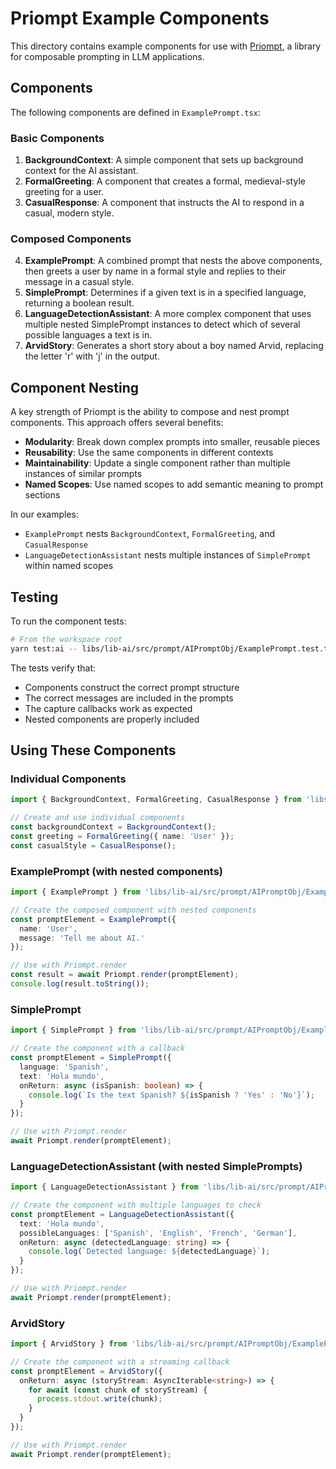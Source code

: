# Priompt Example Components

This directory contains example components for use with [Priompt](https://github.com/anysphere/priompt), a library for composable prompting in LLM applications.

## Components

The following components are defined in `ExamplePrompt.tsx`:

### Basic Components

1. **BackgroundContext**: A simple component that sets up background context for the AI assistant.
2. **FormalGreeting**: A component that creates a formal, medieval-style greeting for a user.
3. **CasualResponse**: A component that instructs the AI to respond in a casual, modern style.

### Composed Components

4. **ExamplePrompt**: A combined prompt that nests the above components, then greets a user by name in a formal style and replies to their message in a casual style.
5. **SimplePrompt**: Determines if a given text is in a specified language, returning a boolean result.
6. **LanguageDetectionAssistant**: A more complex component that uses multiple nested SimplePrompt instances to detect which of several possible languages a text is in.
7. **ArvidStory**: Generates a short story about a boy named Arvid, replacing the letter 'r' with 'j' in the output.

## Component Nesting

A key strength of Priompt is the ability to compose and nest prompt components. This approach offers several benefits:

- **Modularity**: Break down complex prompts into smaller, reusable pieces
- **Reusability**: Use the same components in different contexts
- **Maintainability**: Update a single component rather than multiple instances of similar prompts
- **Named Scopes**: Use named scopes to add semantic meaning to prompt sections

In our examples:
- `ExamplePrompt` nests `BackgroundContext`, `FormalGreeting`, and `CasualResponse`
- `LanguageDetectionAssistant` nests multiple instances of `SimplePrompt` within named scopes

## Testing

To run the component tests:

```bash
# From the workspace root
yarn test:ai -- libs/lib-ai/src/prompt/AIPromptObj/ExamplePrompt.test.tsx
```

The tests verify that:
- Components construct the correct prompt structure
- The correct messages are included in the prompts
- The capture callbacks work as expected
- Nested components are properly included

## Using These Components

### Individual Components

```typescript
import { BackgroundContext, FormalGreeting, CasualResponse } from 'libs/lib-ai/src/prompt/AIPromptObj/ExamplePrompt';

// Create and use individual components
const backgroundContext = BackgroundContext();
const greeting = FormalGreeting({ name: 'User' });
const casualStyle = CasualResponse();
```

### ExamplePrompt (with nested components)

```typescript
import { ExamplePrompt } from 'libs/lib-ai/src/prompt/AIPromptObj/ExamplePrompt';

// Create the composed component with nested components
const promptElement = ExamplePrompt({
  name: 'User',
  message: 'Tell me about AI.'
});

// Use with Priompt.render
const result = await Priompt.render(promptElement);
console.log(result.toString());
```

### SimplePrompt

```typescript
import { SimplePrompt } from 'libs/lib-ai/src/prompt/AIPromptObj/ExamplePrompt';

// Create the component with a callback
const promptElement = SimplePrompt({
  language: 'Spanish',
  text: 'Hola mundo',
  onReturn: async (isSpanish: boolean) => {
    console.log(`Is the text Spanish? ${isSpanish ? 'Yes' : 'No'}`);
  }
});

// Use with Priompt.render
await Priompt.render(promptElement);
```

### LanguageDetectionAssistant (with nested SimplePrompts)

```typescript
import { LanguageDetectionAssistant } from 'libs/lib-ai/src/prompt/AIPromptObj/ExamplePrompt';

// Create the component with multiple languages to check
const promptElement = LanguageDetectionAssistant({
  text: 'Hola mundo',
  possibleLanguages: ['Spanish', 'English', 'French', 'German'],
  onReturn: async (detectedLanguage: string) => {
    console.log(`Detected language: ${detectedLanguage}`);
  }
});

// Use with Priompt.render
await Priompt.render(promptElement);
```

### ArvidStory

```typescript
import { ArvidStory } from 'libs/lib-ai/src/prompt/AIPromptObj/ExamplePrompt';

// Create the component with a streaming callback
const promptElement = ArvidStory({
  onReturn: async (storyStream: AsyncIterable<string>) => {
    for await (const chunk of storyStream) {
      process.stdout.write(chunk);
    }
  }
});

// Use with Priompt.render
await Priompt.render(promptElement);
``` 